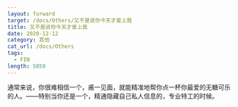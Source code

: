 ```yaml
---
layout: forward
target: /docs/Others/又不是说你今天才爱上我
title: 又不是说你今天才爱上我
date: 2020-12-12
category: 其他
cat_url: /docs/Others
tags: 
  - FIN
length: 5859
---
```


通常来说，你很难相信一个，甫一见面，就能精准地帮你点一杯你最爱的无糖可乐的人。——特别当你还是一个，精通隐藏自己私人信息的，专业特工的时候。
